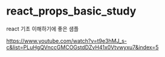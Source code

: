 # react_props_basic_study
react 기초 이해하기에 좋은 샘플


https://www.youtube.com/watch?v=t9e3hMJ_s-c&list=PLuHgQVnccGMCOGstdDZvH41x0Vtvwyxu7&index=5
